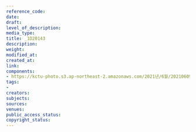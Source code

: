 ```yaml
---
reference_code: 
date: 
draft: 
level_of_description: 
media_type: 
title: _1D20143
description: 
weight: 
modified_at: 
created_at: 
link: 
components:
- https://kctu-photo.s3.ap-northeast-2.amazonaws.com/2021년/6월/20210609_산재사망+노동자+추모분향소+및+농성장+설치/_1D20143.jpg
tags:
- 
creators: 
subjects: 
sources: 
venues: 
public_access_status: 
copyright_status: 
---
```


